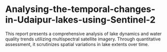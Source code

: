 # Analysing-the-temporal-changes-in-Udaipur-lakes-using-Sentinel-2
This report presents a comprehensive analysis of lake dynamics and water quality trends utilizing multispectral satellite imagery. Through quantitative assessment, it scrutinizes spatial variations in lake extents over time. 
